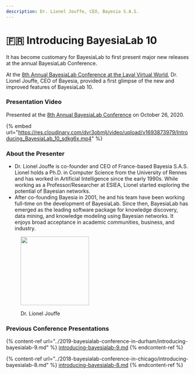 ```yaml
---
description: Dr. Lionel Jouffe, CEO, Bayesia S.A.S.
---
```


# 🇫🇷 Introducing BayesiaLab 10

It has become customary for BayesiaLab to first present major new releases at the annual BayesiaLab Conference.

At the [8th Annual BayesiaLab Conference at the Laval Virtual World](./), Dr. Lionel Jouffe, CEO of Bayesia, provided a first glimpse of the new and improved features of BayesiaLab 10.

### Presentation Video

Presented at the [8th Annual BayesiaLab Conference](./) on October 26, 2020.

{% embed url="https://res.cloudinary.com/dvr3obmlj/video/upload/v1693873979/Introducing_BayesiaLab_10_sdkg6x.mp4" %}

### About the Presenter

* Dr. Lionel Jouffe is co-founder and CEO of France-based Bayesia S.A.S. Lionel holds a Ph.D. in Computer Science from the University of Rennes and has worked in Artificial Intelligence since the early 1990s. While working as a Professor/Researcher at ESIEA, Lionel started exploring the potential of Bayesian networks.
* After co-founding Bayesia in 2001, he and his team have been working full-time on the development of BayesiaLab. Since then, BayesiaLab has emerged as the leading software package for knowledge discovery, data mining, and knowledge modeling using Bayesian networks. It enjoys broad acceptance in academic communities, business, and industry.

<figure><img src="https://res.cloudinary.com/dvr3obmlj/image/upload/v1710353058/PhotoLionel_bnmsdw.webp" alt="" width="188"><figcaption><p>Dr. Lionel Jouffe</p></figcaption></figure>

### Previous Conference Presentations

{% content-ref url="../2019-bayesialab-conference-in-durham/introducing-bayesialab-9.md" %}
[introducing-bayesialab-9.md](../2019-bayesialab-conference-in-durham/introducing-bayesialab-9.md)
{% endcontent-ref %}

{% content-ref url="../2018-bayesialab-conference-in-chicago/introducing-bayesialab-8.md" %}
[introducing-bayesialab-8.md](../2018-bayesialab-conference-in-chicago/introducing-bayesialab-8.md)
{% endcontent-ref %}

